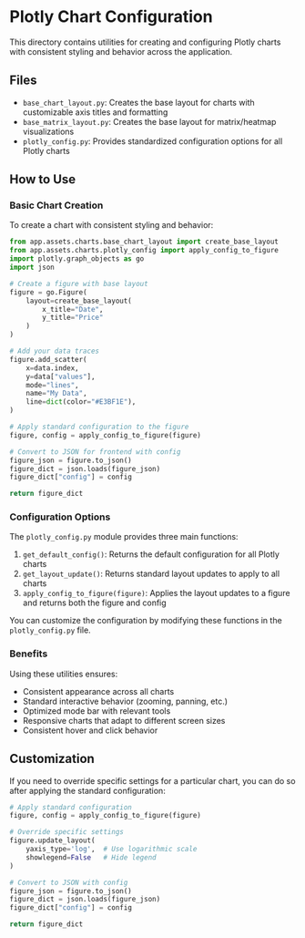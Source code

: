 # Plotly Chart Configuration

This directory contains utilities for creating and configuring Plotly charts with consistent styling and behavior across the application.

## Files

- `base_chart_layout.py`: Creates the base layout for charts with customizable axis titles and formatting
- `base_matrix_layout.py`: Creates the base layout for matrix/heatmap visualizations
- `plotly_config.py`: Provides standardized configuration options for all Plotly charts

## How to Use

### Basic Chart Creation

To create a chart with consistent styling and behavior:

```python
from app.assets.charts.base_chart_layout import create_base_layout
from app.assets.charts.plotly_config import apply_config_to_figure
import plotly.graph_objects as go
import json

# Create a figure with base layout
figure = go.Figure(
    layout=create_base_layout(
        x_title="Date",
        y_title="Price"
    )
)

# Add your data traces
figure.add_scatter(
    x=data.index,
    y=data["values"],
    mode="lines",
    name="My Data",
    line=dict(color="#E3BF1E"),
)

# Apply standard configuration to the figure
figure, config = apply_config_to_figure(figure)

# Convert to JSON for frontend with config
figure_json = figure.to_json()
figure_dict = json.loads(figure_json)
figure_dict["config"] = config

return figure_dict
```

### Configuration Options

The `plotly_config.py` module provides three main functions:

1. `get_default_config()`: Returns the default configuration for all Plotly charts
2. `get_layout_update()`: Returns standard layout updates to apply to all charts
3. `apply_config_to_figure(figure)`: Applies the layout updates to a figure and returns both the figure and config

You can customize the configuration by modifying these functions in the `plotly_config.py` file.

### Benefits

Using these utilities ensures:

- Consistent appearance across all charts
- Standard interactive behavior (zooming, panning, etc.)
- Optimized mode bar with relevant tools
- Responsive charts that adapt to different screen sizes
- Consistent hover and click behavior

## Customization

If you need to override specific settings for a particular chart, you can do so after applying the standard configuration:

```python
# Apply standard configuration
figure, config = apply_config_to_figure(figure)

# Override specific settings
figure.update_layout(
    yaxis_type='log',  # Use logarithmic scale
    showlegend=False   # Hide legend
)

# Convert to JSON with config
figure_json = figure.to_json()
figure_dict = json.loads(figure_json)
figure_dict["config"] = config

return figure_dict
``` 